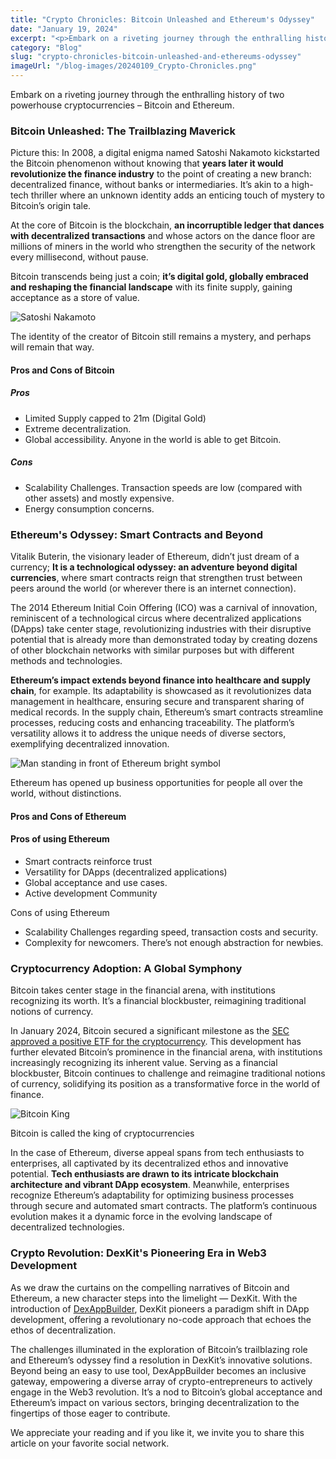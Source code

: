 ```yaml
---
title: "Crypto Chronicles: Bitcoin Unleashed and Ethereum's Odyssey"
date: "January 19, 2024"
excerpt: "<p>Embark on a riveting journey through the enthralling history of two powerhouse cryptocurrencies &#8211; Bitcoin and Ethereum. Bitcoin Unleashed: The Trailblazing Maverick Picture this: In&hellip;</p> "
category: "Blog"
slug: "crypto-chronicles-bitcoin-unleashed-and-ethereums-odyssey"
imageUrl: "/blog-images/20240109_Crypto-Chronicles.png"
---
```


Embark on a riveting journey through the enthralling history of two powerhouse cryptocurrencies – Bitcoin and Ethereum.

### Bitcoin Unleashed: The Trailblazing Maverick

Picture this: In 2008, a digital enigma named Satoshi Nakamoto kickstarted the Bitcoin phenomenon without knowing that **years later it would revolutionize the finance industry** to the point of creating a new branch: decentralized finance, without banks or intermediaries. It’s akin to a high-tech thriller where an unknown identity adds an enticing touch of mystery to Bitcoin’s origin tale.

At the core of Bitcoin is the blockchain, **an incorruptible ledger that dances with decentralized transactions** and whose actors on the dance floor are millions of miners in the world who strengthen the security of the network every millisecond, without pause.

Bitcoin transcends being just a coin; **it’s digital gold, globally embraced and reshaping the financial landscape** with its finite supply, gaining acceptance as a store of value.

![Satoshi Nakamoto](https://dexkit.com/wp-content/uploads/f2e94aa0-d9e5-4dc1-9c07-6b8fec4acfd5.jpg)

The identity of the creator of Bitcoin still remains a mystery, and perhaps will remain that way.

#### Pros and Cons of Bitcoin

##### Pros

* Limited Supply capped to 21m (Digital Gold)
* Extreme decentralization.
* Global accessibility. Anyone in the world is able to get Bitcoin.

##### Cons

* Scalability Challenges. Transaction speeds are low (compared with other assets) and mostly expensive.
* Energy consumption concerns.

### Ethereum's Odyssey: Smart Contracts and Beyond

Vitalik Buterin, the visionary leader of Ethereum, didn’t just dream of a currency; **It is a technological odyssey: an adventure beyond digital currencies**, where smart contracts reign that strengthen trust between peers around the world (or wherever there is an internet connection).

The 2014 Ethereum Initial Coin Offering (ICO) was a carnival of innovation, reminiscent of a technological circus where decentralized applications (DApps) take center stage, revolutionizing industries with their disruptive potential that is already more than demonstrated today by creating dozens of other blockchain networks with similar purposes but with different methods and technologies.

**Ethereum’s impact extends beyond finance into healthcare and supply chain**, for example. Its adaptability is showcased as it revolutionizes data management in healthcare, ensuring secure and transparent sharing of medical records. In the supply chain, Ethereum’s smart contracts streamline processes, reducing costs and enhancing traceability. The platform’s versatility allows it to address the unique needs of diverse sectors, exemplifying decentralized innovation.

![Man standing in front of Ethereum bright symbol](https://dexkit.com/wp-content/uploads/c6de6a5e-14d2-4fe9-8038-0187b315f3c8.jpeg)

Ethereum has opened up business opportunities for people all over the world, without distinctions.

#### Pros and Cons of Ethereum

#### Pros of using Ethereum

* Smart contracts reinforce trust
* Versatility for DApps (decentralized applications)
* Global acceptance and use cases.
* Active development Community

Cons of using Ethereum

* Scalability Challenges regarding speed, transaction costs and security.
* Complexity for newcomers. There’s not enough abstraction for newbies.

### Cryptocurrency Adoption: A Global Symphony

Bitcoin takes center stage in the financial arena, with institutions recognizing its worth. It’s a financial blockbuster, reimagining traditional notions of currency.

In January 2024, Bitcoin secured a significant milestone as the [SEC approved a positive ETF for the cryptocurrency](https://www.thebanker.com/Much-anticipated-the-US-SEC-approves-bitcoin-ETFs-1705393382#:~:text=In%20a%20move%20widely%20anticipated,moment%20for%20the%20crypto%20industry.). This development has further elevated Bitcoin’s prominence in the financial arena, with institutions increasingly recognizing its inherent value. Serving as a financial blockbuster, Bitcoin continues to challenge and reimagine traditional notions of currency, solidifying its position as a transformative force in the world of finance.

![Bitcoin King](https://dexkit.com/wp-content/uploads/94cce3fc-b776-4998-a07d-03bdc04e08ad.jpg)

Bitcoin is called the king of cryptocurrencies

In the case of Ethereum, diverse appeal spans from tech enthusiasts to enterprises, all captivated by its decentralized ethos and innovative potential. **Tech enthusiasts are drawn to its intricate blockchain architecture and vibrant DApp ecosystem**. Meanwhile, enterprises recognize Ethereum’s adaptability for optimizing business processes through secure and automated smart contracts. The platform’s continuous evolution makes it a dynamic force in the evolving landscape of decentralized technologies.

### Crypto Revolution: DexKit's Pioneering Era in Web3 Development

As we draw the curtains on the compelling narratives of Bitcoin and Ethereum, a new character steps into the limelight — DexKit. With the introduction of [DexAppBuilder](https://dexappbuilder.dexkit.com), DexKit pioneers a paradigm shift in DApp development, offering a revolutionary no-code approach that echoes the ethos of decentralization.

The challenges illuminated in the exploration of Bitcoin’s trailblazing role and Ethereum’s odyssey find a resolution in DexKit’s innovative solutions. Beyond being an easy to use tool, DexAppBuilder becomes an inclusive gateway, empowering a diverse array of crypto-entrepreneurs to actively engage in the Web3 revolution. It’s a nod to Bitcoin’s global acceptance and Ethereum’s impact on various sectors, bringing decentralization to the fingertips of those eager to contribute.

We appreciate your reading and if you like it, we invite you to share this article on your favorite social network.
